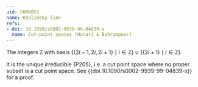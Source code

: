 ```yaml
---
uid: S000051
name: Khalimsky line
refs:
- doi: 10.1090/s0002-9939-99-04839-x
  name: Cut-point spaces (Honari & Bahrampour)
---
```


The integers $\mathbb Z$ with basis $\{\{2i-1,2i,2i+1\}\mid i\in\mathbb Z\}\cup\{\{2i+1\}\mid i\in\mathbb Z\}$.

It is the unique irreducible {P205}, i.e. a cut point space where no proper subset is a cut point space. See {{doi:10.1090/s0002-9939-99-04839-x}} for a proof.

